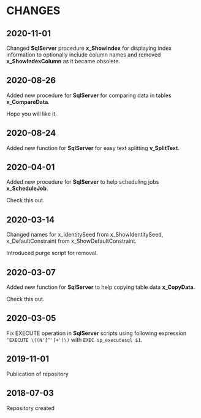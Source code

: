 CHANGES
=======

2020-11-01
----------

Changed **SqlServer** procedure **x_ShowIndex** for displaying index information to optionally include column names and removed **x_ShowIndexColumn** as it became obsolete.

2020-08-26
----------

Added new procedure for **SqlServer** for comparing data in tables **x_CompareData**.

Hope you will like it.

2020-08-24
----------

Added new function for **SqlServer** for easy text splitting **v_SplitText**.

2020-04-01
----------

Added new procedure for **SqlServer** to help scheduling jobs **x_ScheduleJob**.

Check this out.

2020-03-14
----------

Changed names for x_IdentitySeed from x_ShowIdentitySeed, x_DefaultConstraint from x_ShowDefaultConstraint.

Introduced purge script for removal.

2020-03-07
----------

Added new function for **SqlServer** to help copying table data **x_CopyData**.

Check this out.

2020-03-05
----------

Fix EXECUTE operation in **SqlServer** scripts using following expression ``^EXECUTE \((N'[^']+')\)`` with ``EXEC sp_executesql $1``.

2019-11-01
----------

Publication of repository

2018-07-03
----------

Repository created
